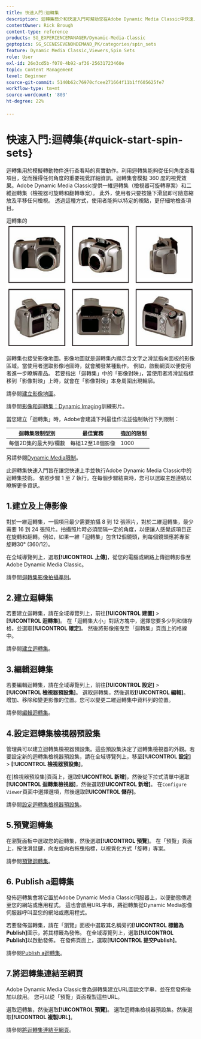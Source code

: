 ```yaml
---
title: 快速入門:迴轉集
description: 迴轉集簡介和快速入門可幫助您在Adobe Dynamic Media Classic中快速上手並執行。
contentOwner: Rick Brough
content-type: reference
products: SG_EXPERIENCEMANAGER/Dynamic-Media-Classic
geptopics: SG_SCENESEVENONDEMAND_PK/categories/spin_sets
feature: Dynamic Media Classic,Viewers,Spin Sets
role: User
exl-id: 26e3cd5b-f070-4b92-af36-25631723460e
topic: Content Management
level: Beginner
source-git-commit: 5140b62c76970cfcee271664f11b1ff605625fe7
workflow-type: tm+mt
source-wordcount: '803'
ht-degree: 22%

---
```


# 快速入門:迴轉集{#quick-start-spin-sets}

迴轉集用於模擬轉動物件進行查看時的真實動作。利用迴轉集能夠從任何角度查看項目，從而獲得任何角度的重要視覺詳細資訊。迴轉集會模擬 360 度的視覺效果。Adobe Dynamic Media Classic提供一維迴轉集（檢視器可旋轉專案）和二維迴轉集（檢視器可旋轉和翻轉專案）。 此外，使用者只要按幾下滑鼠即可隨意縮放及平移任何檢視。 透過這種方式，使用者能夠以特定的視點，更仔細地檢查項目。

迴轉集的![影像。](/help/using/assets/spin_set.png)

迴轉集也接受影像地圖。影像地圖就是迴轉集內顯示含文字之滑鼠指向面板的影像區域。當使用者選取影像地圖時，就會觸發某種動作。 例如，啟動網頁以便使用者進一步瞭解產品。 若要指出「迴轉集」中的「影像對映」，當使用者將滑鼠指標移到「影像對映」上時，就會在「影像對映」本身周圍出現輪廓。

請參閱[建立影像地圖](creating-image-maps.md)。

請參閱[影像和迴轉集：Dynamic Imaging](https://s7d5.scene7.com/s7viewers/html5/VideoViewer.html?videoserverurl=https://s7d5.scene7.com/is/content/&amp;emailurl=https://s7d5.scene7.com/s7/emailFriend&amp;serverUrl=https://s7d5.scene7.com/is/image/&amp;config=Scene7SharedAssets/Universal_HTML5_Video&amp;contenturl=https://s7d5.scene7.com/skins/&amp;asset=S7tutorials/556_Image%20&amp;%20Spin%20Sets_converted%20renamed_Dynamic%20Imaging-AVS)訓練影片。

當您建立「迴轉集」時，Adobe會建議下列最佳作法並強制執行下列限制：

| 迴轉集限制型別 | 最佳實務 | 強加的限制 |
| --- | --- | --- |
| 每個2D集的最大列/欄數 | 每組12至18個影像 | 1000 |

另請參閱[Dynamic Media限制](/help/using/limitations.md)。

此迴轉集快速入門旨在讓您快速上手並執行Adobe Dynamic Media Classic中的迴轉集技術。 依照步驟 1 至 7 執行。在每個步驟結束時，您可以選取主題連結以瞭解更多資訊。

## 1.建立及上傳影像

對於一維迴轉集，一個項目最少需要拍攝 8 到 12 張照片，對於二維迴轉集，最少需要 16 到 24 張照片。拍攝照片時必須間隔一定的角度，以便讓人感覺該項目正在旋轉和翻轉。例如，如果一維「迴轉集」包含12個鏡頭，則每個鏡頭應將專案旋轉30° (360/12)。

在全域導覽列上，選取&#x200B;**[!UICONTROL 上傳]**，從您的電腦或網路上傳迴轉影像至Adobe Dynamic Media Classic。

請參閱[迴轉集影像拍攝準則](creating-spin-set.md#guidelines-for-shooting-spin-set-images)。

## 2.建立迴轉集

若要建立迴轉集，請在全域導覽列上，前往&#x200B;**[!UICONTROL 建置]** > **[!UICONTROL 迴轉集]**。 在「迴轉集大小」對話方塊中，選擇您要多少列和儲存格，並選取&#x200B;**[!UICONTROL 確定]**。 然後將影像拖曳至「迴轉集」頁面上的格線中。

請參閱[建立迴轉集](creating-spin-set.md#creating-a-spin-set)。

## 3.編輯迴轉集

若要編輯迴轉集，請在全域導覽列上，前往&#x200B;**[!UICONTROL 設定]** > **[!UICONTROL 檢視器預設集]**。 選取迴轉集，然後選取&#x200B;**[!UICONTROL 編輯]**。 增加、移除和變更影像的位置。您可以變更二維迴轉集中資料列的位置。

請參閱[編輯迴轉集](creating-spin-set.md#editing-a-spin-set)。

## 4.設定迴轉集檢視器預設集

管理員可以建立迴轉集檢視器預設集。這些預設集決定了迴轉集檢視器的外觀。若要設定新的迴轉集檢視器預設集，請在全域導覽列上，移至&#x200B;**[!UICONTROL 設定]** > **[!UICONTROL 檢視器預設集]**。

在[檢視器預設集]頁面上，選取&#x200B;**[!UICONTROL 新增]**，然後從下拉式清單中選取&#x200B;**[!UICONTROL 迴轉集檢視器]**，然後選取&#x200B;**[!UICONTROL 新增]**。 在`Configure Viewer`頁面中選擇選項，然後選取&#x200B;**[!UICONTROL 儲存]**。

請參閱[設定迴轉集檢視器預設集](setting-spin-set-viewer-presets.md#setting-up-spin-set-viewer-presets)。

## 5.預覽迴轉集

在瀏覽面板中選取您的迴轉集，然後選取&#x200B;**[!UICONTROL 預覽]**。 在「預覽」頁面上，按住滑鼠鍵，向左或向右拖曳指標，以視覺化方式「旋轉」專案。

請參閱[預覽迴轉集](previewing-spin-set.md#previewing-a-spin-set)。

## 6. Publish a迴轉集

發佈迴轉集會將它置於Adobe Dynamic Media Classic伺服器上，以便動態傳遞至您的網站或應用程式。 這也會啟用URL字串，將迴轉集從Dynamic Media影像伺服器呼叫至您的網站或應用程式。

若要發佈迴轉集，請在「瀏覽」面板中選取其名稱旁的&#x200B;**[!UICONTROL 標籤為Publish]**&#x200B;圖示，將其標籤為發佈。 在全域導覽列上，選取&#x200B;**[!UICONTROL Publish]**&#x200B;以啟動發佈。 在發佈頁面上，選取&#x200B;**[!UICONTROL 提交Publish]**。

請參閱[Publish a迴轉集](publishing-spin-set.md#publishing-a-spin-set)。

## 7.將迴轉集連結至網頁

Adobe Dynamic Media Classic會為迴轉集建立URL圖說文字串，並在您發佈後加以啟用。 您可以從「預覽」頁面複製這些URL。

選取迴轉集，然後選取&#x200B;**[!UICONTROL 預覽]**。 選取迴轉集檢視器預設集。然後選取&#x200B;**[!UICONTROL 複製URL]**。

請參閱[將迴轉集連結至網頁](linking-spin-set-web-page.md#linking-a-spin-set-to-a-web-page)。
